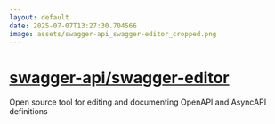 ```yaml
---
layout: default
date: 2025-07-07T13:27:30.704566
image: assets/swagger-api_swagger-editor_cropped.png
---
```


# [swagger-api/swagger-editor](https://github.com/swagger-api/swagger-editor)

Open source tool for editing and documenting OpenAPI and AsyncAPI definitions
